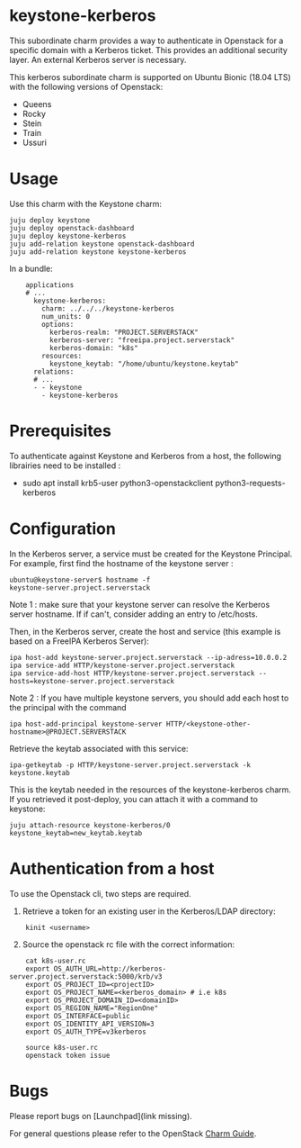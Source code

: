 # keystone-kerberos

This subordinate charm provides a way to authenticate in Openstack for 
a specific domain with a Kerberos ticket. This provides an additional 
security layer. An external Kerberos server is necessary.

This kerberos subordinate charm is supported on Ubuntu Bionic (18.04 LTS) with the following versions of 
Openstack:
- Queens
- Rocky
- Stein
- Train
- Ussuri


# Usage

Use this charm with the Keystone charm:
    
    juju deploy keystone
    juju deploy openstack-dashboard
    juju deploy keystone-kerberos
    juju add-relation keystone openstack-dashboard
    juju add-relation keystone keystone-kerberos
    
In a bundle:

```
    applications
    # ...
      keystone-kerberos:
        charm: ../../../keystone-kerberos
        num_units: 0
        options:
          kerberos-realm: "PROJECT.SERVERSTACK"
          kerberos-server: "freeipa.project.serverstack"
          kerberos-domain: "k8s"
        resources:
          keystone_keytab: "/home/ubuntu/keystone.keytab"
      relations:
      # ...
      - - keystone
        - keystone-kerberos
```

# Prerequisites

To authenticate against Keystone and Kerberos from a host, the following 
librairies need to be installed :
- sudo apt install krb5-user python3-openstackclient python3-requests-kerberos

# Configuration

In the Kerberos server, a service must be created for the Keystone Principal. 
For example, first find the hostname of the keystone server :

    ubuntu@keystone-server$ hostname -f
    keystone-server.project.serverstack

Note 1 : make sure that your keystone server can resolve the Kerberos server 
hostname. If if can't, consider adding an entry to /etc/hosts. 

Then, in the Kerberos server, create the host and service (this example is 
based on a FreeIPA Kerberos Server):

    ipa host-add keystone-server.project.serverstack --ip-adress=10.0.0.2
    ipa service-add HTTP/keystone-server.project.serverstack
    ipa service-add-host HTTP/keystone-server.project.serverstack --hosts=keystone-server.project.serverstack

Note 2 : If you have multiple keystone servers, you should add each host to 
the principal with the command 

    ipa host-add-principal keystone-server HTTP/<keystone-other-hostname>@PROJECT.SERVERSTACK

Retrieve the keytab associated with this service:
    
    ipa-getkeytab -p HTTP/keystone-server.project.serverstack -k keystone.keytab
    
This is the keytab needed in the resources of the keystone-kerberos charm. If 
you retrieved it post-deploy, you can attach it with a command to keystone:

    juju attach-resource keystone-kerberos/0 keystone_keytab=new_keytab.keytab

# Authentication from a host

To use the Openstack cli, two steps are required. 
1) Retrieve a token for an existing user in the Kerberos/LDAP directory:
```
    kinit <username>
```
2) Source the openstack rc file with the correct information:
```
    cat k8s-user.rc
    export OS_AUTH_URL=http://kerberos-server.project.serverstack:5000/krb/v3
    export OS_PROJECT_ID=<projectID>
    export OS_PROJECT_NAME=<kerberos_domain> # i.e k8s
    export OS_PROJECT_DOMAIN_ID=<domainID>
    export OS_REGION_NAME="RegionOne"
    export OS_INTERFACE=public
    export OS_IDENTITY_API_VERSION=3
    export OS_AUTH_TYPE=v3kerberos

    source k8s-user.rc
    openstack token issue
```

# Bugs
Please report bugs on [Launchpad](link missing).

For general questions please refer to the OpenStack [Charm Guide](https://docs.openstack.org/charm-guide/latest/).
